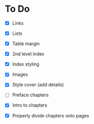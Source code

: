 # To Do

- [x] Links
- [x] Lists
- [x] Table margin
- [x] 2nd level index
- [x] Index styling
- [x] Images
- [x] Style cover (add details)
- [ ] Preface chapters
- [x] Intro to chapters
- [x] Properly divide chapters onto pages

